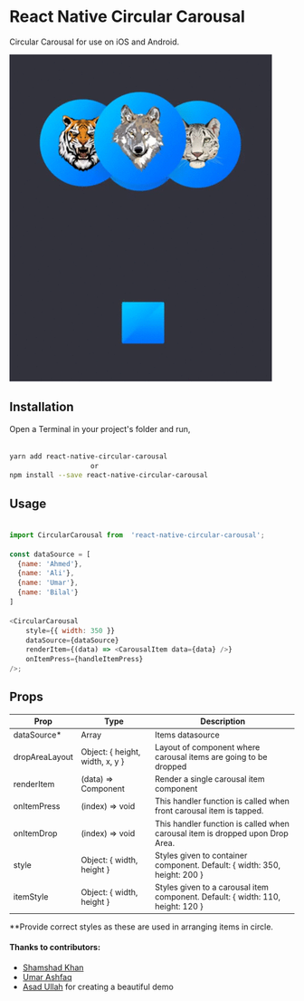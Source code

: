 # React Native Circular Carousal

Circular Carousal for use on iOS and Android.

![Demo](./demo.gif)

## Installation

Open a Terminal in your project's folder and run,

```sh

yarn add react-native-circular-carousal
					or
npm install --save react-native-circular-carousal

```

## Usage

```js

import CircularCarousal from  'react-native-circular-carousal';

const dataSource = [
  {name: 'Ahmed'},
  {name: 'Ali'},
  {name: 'Umar'},
  {name: 'Bilal'}
]

<CircularCarousal
	style={{ width: 350 }}
	dataSource={dataSource}
	renderItem={(data) => <CarousalItem data={data} />}
	onItemPress={handleItemPress}
/>;

```

## Props

| Prop           | Type                            | Description                                                                     |
| -------------- | ------------------------------- | ------------------------------------------------------------------------------- |
| dataSource\*   | Array                           | Items datasource                                                                |
| dropAreaLayout | Object: { height, width, x, y } | Layout of component where carousal items are going to be dropped                |
| renderItem     | (data) => Component             | Render a single carousal item component                                         |
| onItemPress    | (index) => void                 | This handler function is called when front carousal item is tapped.             |
| onItemDrop     | (index) => void                 | This handler function is called when carousal item is dropped upon Drop Area.   |
| style          | Object: { width, height }       | Styles given to container component. Default: { width: 350, height: 200 }       |
| itemStyle      | Object: { width, height }       | Styles given to a carousal item component. Default: { width: 110, height: 120 } |

\*\*Provide correct styles as these are used in arranging items in circle.

#### Thanks to contributors:

- [Shamshad Khan](https://github.com/khanshamshad32)
- [Umar Ashfaq](https://github.com/umarashfaq)
- [Asad Ullah](https://github.com/asadUllah58) for creating a beautiful demo
